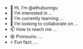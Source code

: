 - 👋 Hi, I’m @athubunngu
- 👀 I’m interested in ...
- 🌱 I’m currently learning ...
- 💞️ I’m looking to collaborate on ...
- 📫 How to reach me ...
- 😄 Pronouns: ...
- ⚡ Fun fact: ...

<!---
athubunngu/athubunngu is a ✨ special ✨ repository because its `README.md` (this file) appears on your GitHub profile.
You can click the Preview link to take a look at your changes.
--->
